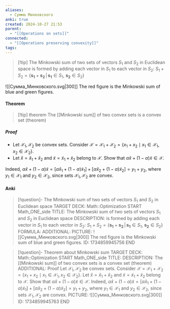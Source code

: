 ```yaml
---
aliases:
  - Сумма Минковского
anki: true
created: 2024-10-27 21:53
parent:
  - "[[Operations on sets]]"
connected:
  - "[[Operations preserving convexity]]"
tags:
---
```


> [!tip] The Minkowski sum of two sets of vectors $S_1$ and $S_2$ in Euclidean space 
is formed by adding each vector in $S_1$ to each vector in $S_2$:
$S_1+S_2=\{\mathbf {s_1} +\mathbf {s_2} \,|\,\mathbf {s_1} \in S_1,\ \mathbf {s_2} \in S_2\}$



![[Сумма_Минковского.svg|300]]
The red figure is the Minkowski sum of blue and green figures.


#### Theorem
> [!tip] theorem
The [[Minkowski sum]] of two convex sets is a convex set (theorem)

##### Proof
- Let $\mathcal{X}_1, \mathcal{X}_2$ be convex sets. Consider $\mathcal{X} = \mathcal{X}_1 + \mathcal{X}_2 = \{x_1 + x_2 \mid x_1 \in \mathcal{X}_1, x_2 \in \mathcal{X}_2\}$.
- Let $\hat{x} = \hat{x}_1 + \hat{x}_2$ and $\tilde{x} = \tilde{x}_1 + \tilde{x}_2$ belong to $\mathcal{X}$. Show that $\alpha \hat{x} + (1-\alpha) \tilde{x} \in \mathcal{X}$.
  
Indeed, $\alpha \hat{x} + (1-\alpha) \tilde{x} = [\alpha \hat{x}_1 + (1-\alpha) \tilde{x}_1] + [\alpha \hat{x}_2 + (1-\alpha) \tilde{x}_2] = y_1 + y_2,$ where $y_1 \in \mathcal{X}_1$ and $y_2 \in \mathcal{X}_2$, since sets $\mathcal{X}_1, \mathcal{X}_2$ are convex.

#### Anki
> [!question]- The Minkowski sum of two sets of vectors $S_1$ and $S_2$ in Euclidean space 
TARGET DECK: Math::Optimization
START
Math_ONE_side
TITLE: The Minkowski sum of two sets of vectors $S_1$ and $S_2$ in Euclidean space 
DESCRIPTION: is formed by adding each vector in $S_1$ to each vector in $S_2$:
$S_1+S_2=\{\mathbf {s_1} +\mathbf {s_2} \,|\,\mathbf {s_1} \in S_1,\ \mathbf {s_2} \in S_2\}$
FORMULA: 
ADDITIONAL:
PICTURE: ![[Сумма_Минковского.svg|300]]
The red figure is the Minkowski sum of blue and green figures.
ID: 1734859945756
END

> [!question]- Theorem about Minkowski sum
TARGET DECK: Math::Optimization
START
Math_ONE_side
TITLE: 
DESCRIPTION: The [[Minkowski sum]] of two convex sets is a convex set (theorem)
ADDITIONAL:
Proof
Let $\mathcal{X}_1, \mathcal{X}_2$ be convex sets. Consider $\mathcal{X} = \mathcal{X}_1 + \mathcal{X}_2 = \{x_1 + x_2 \mid x_1 \in \mathcal{X}_1, x_2 \in \mathcal{X}_2\}$.
Let $\hat{x} = \hat{x}_1 + \hat{x}_2$ and $\tilde{x} = \tilde{x}_1 + \tilde{x}_2$ belong to $\mathcal{X}$. Show that $\alpha \hat{x} + (1-\alpha) \tilde{x} \in \mathcal{X}$.
Indeed, $\alpha \hat{x} + (1-\alpha) \tilde{x} = [\alpha \hat{x}_1 + (1-\alpha) \tilde{x}_1] + [\alpha \hat{x}_2 + (1-\alpha) \tilde{x}_2] = y_1 + y_2,$ where $y_1 \in \mathcal{X}_1$ and $y_2 \in \mathcal{X}_2$, since sets $\mathcal{X}_1, \mathcal{X}_2$ are convex.
PICTURE: ![[Сумма_Минковского.svg|300]]
ID: 1734859945763
END